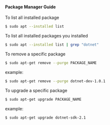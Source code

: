 #### Package Manager Guide

To list all installed package
```sh
$ sudo apt --installed list
```

To list all installed packages you installed
```sh
$ sudo apt --installed list | grep "dotnet"
```

To remove a specific package
```sh
$ sudo apt-get remove --purge PACKAGE_NAME
```

example: 
```sh
$ sudo apt-get remove --purge dotnet-dev-1.0.1
```

To upgrade a specific package
```sh
$ sudo apt-get upgrade PACKAGE_NAME
```
example:
```sh
$ sudo apt-get upgrade dotnet-sdk-2.1
```